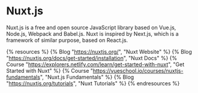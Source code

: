 # Nuxt.js

Nuxt.js is a free and open source JavaScript library based on Vue.js, Node.js, Webpack and Babel.js. Nuxt is inspired by Next.js, which is a framework of similar purpose, based on React.js.

{% resources %}
  {% Blog "https://nuxtjs.org/", "Nuxt Website" %}
  {% Blog "https://nuxtjs.org/docs/get-started/installation", "Nuxt Docs" %}
  {% Course "https://explorers.netlify.com/learn/get-started-with-nuxt", "Get Started with Nuxt" %}
  {% Course "https://vueschool.io/courses/nuxtjs-fundamentals", "Nuxt.js Fundamentals" %}
  {% Blog "https://nuxtjs.org/tutorials", "Nuxt Tutorials" %}
{% endresources %}
